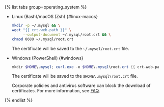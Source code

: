 {% list tabs group=operating_system %}

- Linux (Bash)/macOS (Zsh) {#linux-macos}

   ```bash
   mkdir -p ~/.mysql && \
   wget "{{ crt-web-path }}" \
        --output-document ~/.mysql/root.crt && \
   chmod 0600 ~/.mysql/root.crt
   ```

   The certificate will be saved to the `~/.mysql/root.crt` file.

- Windows (PowerShell) {#windows}

   ```powershell
   mkdir $HOME\.mysql; curl.exe -o $HOME\.mysql\root.crt {{ crt-web-path }}
   ```

   The certificate will be saved to the `$HOME\.mysql\root.crt` file.

   Corporate policies and antivirus software can block the download of certificates. For more information, see [FAQ](../../../managed-mysql/qa/connection.md#get-ssl-error).

{% endlist %}
